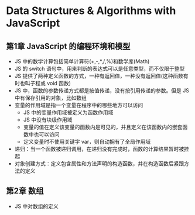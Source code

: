 Data Structures & Algorithms with JavaScript
==========

第1章  JavaScript 的编程环境和模型
-----

* JS 中的数学计算包括简单计算符(+,-,*,/,%)和数学库(Math)
* JS 的 switch 语句中，用来判断的表达式可以是任意类型，而不仅限于整型
* JS 提供了两种定义函数的方式，一种有返回值，一种没有返回值(这种函数有时也叫子程或 void 函数)
* JS 中，函数的参数传递方式都是按值传递，没有按引用传递的参数。但是 JS 中有保存引用的对象，比如数组
* 变量的作用域是指一个变量在程序中的哪些地方可以访问
    - JS 中的变量作用域被定义为函数作用域
    - JS 中没有块级作用域
    - 变量的值在定义该变量的函数内是可见的，并且定义在该函数内的嵌套函数中也可以访问
    - 定义变量时不使用关键字 var，则自动拥有了全局作用域
* 递归：当一个函数被递归调用，在递归没有完成时，函数的计算结果暂时被挂起
* 对象创建方式：定义包含属性和方法声明的构造函数，并在构造函数后紧跟方法的定义

第2章  数组
-----
* JS 中对数组的定义
